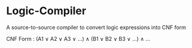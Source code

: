 # Logic-Compiler

A source-to-source compiler to convert logic expressions into CNF form

CNF Form : (A1 ∨ A2 ∨ A3 ∨ ...) ∧ (B1 ∨ B2 ∨ B3 ∨ ...) ∧ ...
